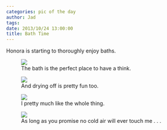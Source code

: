 ```yaml
---
categories: pic of the day
author: Jad
tags: 
date: 2013/10/24 13:00:00
title: Bath Time
---
```

Honora is starting to thoroughly enjoy baths.

<figure>
<img src="/img/2013/10/24/img_4754_medium.jpg" />
<figcaption>The bath is the perfect place to have a think.</figcaption>
</figure>

<figure>
<img src="/img/2013/10/24/img_4781_medium.jpg" />
<figcaption>And drying off is pretty fun too.</figcaption>
</figure>

<figure>
<img src="/img/2013/10/24/img_4789_medium.jpg" />
<figcaption>I pretty much like the whole thing.</figcaption>
</figure>
<figure>

<img src="/img/2013/10/24/img_4798_medium.jpg" />
<figcaption>As long as you promise no cold air will ever touch me . . .</figcaption>
</figure>
